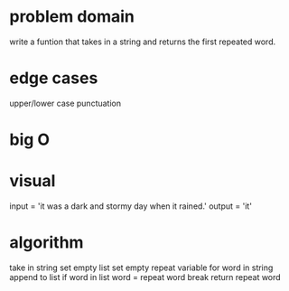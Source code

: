 # problem domain
write a funtion that takes in a string and returns the first repeated word.

# edge cases
upper/lower case
punctuation

# big O

# visual
input = 'it was a dark and stormy day when it rained.'
output = 'it'

# algorithm
take in string
set empty list
set empty repeat variable
for word in string
    append to list
    if word in list
        word = repeat word
        break
return repeat word








